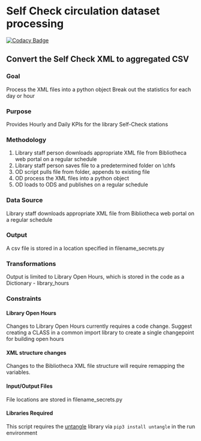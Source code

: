# Self Check circulation dataset processing

[![Codacy Badge](https://api.codacy.com/project/badge/Grade/5782c72547a6484aa3388715c21330ae)](https://app.codacy.com/app/TownofChapelHill/self-check?utm_source=github.com&utm_medium=referral&utm_content=townofchapelhill/self-check&utm_campaign=Badge_Grade_Dashboard)

## Convert the Self Check XML to aggregated CSV

### Goal 
Process the XML files into a python object
Break out the statistics for each day or hour 

### Purpose 
Provides Hourly and Daily KPIs for the library Self-Check stations

### Methodology 
1. Library staff person downloads appropriate XML file from Bibliotheca web portal on a regular schedule
2. Library staff person saves file to a predetermined folder on \\chfs
3. OD script pulls file from folder, appends to existing file
4. OD process the XML files into a python object 
5. OD loads to ODS and publishes on a regular schedule

### Data Source
Library staff downloads appropriate XML file from Bibliotheca web portal on a regular schedule
### Output 
A csv file is stored in a location specified in filename_secrets.py
### Transformations
Output is limited to Library Open Hours, which is stored in the code as a Dictionary - library_hours

### Constraints
#### Library Open Hours
Changes to Library Open Hours currently requires a code change.
Suggest creating a CLASS in a common import library to create a single changepoint for building open hours
#### XML structure changes
Changes to the Bibliotheca XML file structure will require remapping the variables.
#### Input/Output Files
File locations are stored in filename_secrets.py

#### Libraries Required
This script requires the [untangle](https://untangle.readthedocs.io/en/latest/) library via ```pip3 install untangle``` in the run environment

